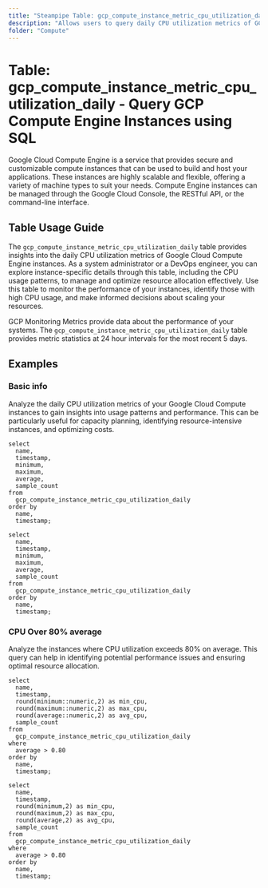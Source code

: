 ```yaml
---
title: "Steampipe Table: gcp_compute_instance_metric_cpu_utilization_daily - Query GCP Compute Engine Instances using SQL"
description: "Allows users to query daily CPU utilization metrics of GCP Compute Engine Instances, providing insights into their performance and resource usage patterns."
folder: "Compute"
---
```


# Table: gcp_compute_instance_metric_cpu_utilization_daily - Query GCP Compute Engine Instances using SQL

Google Cloud Compute Engine is a service that provides secure and customizable compute instances that can be used to build and host your applications. These instances are highly scalable and flexible, offering a variety of machine types to suit your needs. Compute Engine instances can be managed through the Google Cloud Console, the RESTful API, or the command-line interface.

## Table Usage Guide

The `gcp_compute_instance_metric_cpu_utilization_daily` table provides insights into the daily CPU utilization metrics of Google Cloud Compute Engine instances. As a system administrator or a DevOps engineer, you can explore instance-specific details through this table, including the CPU usage patterns, to manage and optimize resource allocation effectively. Use this table to monitor the performance of your instances, identify those with high CPU usage, and make informed decisions about scaling your resources.

GCP Monitoring Metrics provide data about the performance of your systems. The `gcp_compute_instance_metric_cpu_utilization_daily` table provides metric statistics at 24 hour intervals for the most recent 5 days.

## Examples

### Basic info
Analyze the daily CPU utilization metrics of your Google Cloud Compute instances to gain insights into usage patterns and performance. This can be particularly useful for capacity planning, identifying resource-intensive instances, and optimizing costs.

```sql+postgres
select
  name,
  timestamp,
  minimum,
  maximum,
  average,
  sample_count
from
  gcp_compute_instance_metric_cpu_utilization_daily
order by
  name,
  timestamp;
```

```sql+sqlite
select
  name,
  timestamp,
  minimum,
  maximum,
  average,
  sample_count
from
  gcp_compute_instance_metric_cpu_utilization_daily
order by
  name,
  timestamp;
```

### CPU Over 80% average
Analyze the instances where CPU utilization exceeds 80% on average. This query can help in identifying potential performance issues and ensuring optimal resource allocation.

```sql+postgres
select
  name,
  timestamp,
  round(minimum::numeric,2) as min_cpu,
  round(maximum::numeric,2) as max_cpu,
  round(average::numeric,2) as avg_cpu,
  sample_count
from
  gcp_compute_instance_metric_cpu_utilization_daily
where
  average > 0.80
order by
  name,
  timestamp;
```

```sql+sqlite
select
  name,
  timestamp,
  round(minimum,2) as min_cpu,
  round(maximum,2) as max_cpu,
  round(average,2) as avg_cpu,
  sample_count
from
  gcp_compute_instance_metric_cpu_utilization_daily
where
  average > 0.80
order by
  name,
  timestamp;
```